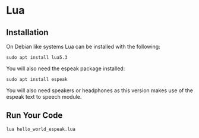 # Lua

## Installation

On Debian like systems Lua can be installed with the following:

`sudo apt install lua5.3`  

You will also need the  espeak package installed:

`sudo apt install espeak`

You will also need speakers or headphones as this version makes use of 
the espeak text to speech module.

## Run Your Code

`lua hello_world_espeak.lua`
